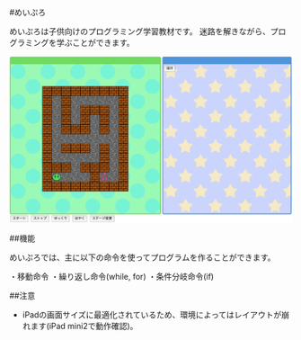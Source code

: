 #めいぷろ

めいぷろは子供向けのプログラミング学習教材です。
迷路を解きながら、プログラミングを学ぶことができます。

![meipro](./images/meipro.png)

##機能

めいぷろでは、主に以下の命令を使ってプログラムを作ることができます。

・移動命令
・繰り返し命令(while, for)
・条件分岐命令(if)

##注意

* iPadの画面サイズに最適化されているため、環境によってはレイアウトが崩れます(iPad mini2で動作確認)。

